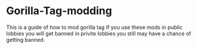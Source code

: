 # Gorilla-Tag-modding
This is a guide of how to mod gorilla tag
If you use these mods in public lobbies you will get banned in privite lobbies you still may have a chance of getting banned.
